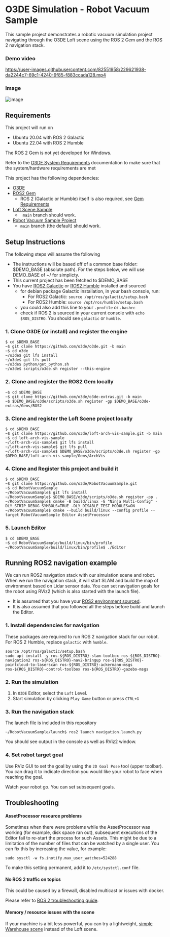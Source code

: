 # O3DE Simulation - Robot Vacuum Sample 

This sample project demonstrates a robotic vacuum simulation project navigating through the O3DE Loft scene using the ROS 2 Gem and the ROS 2 navigation stack.

### Demo video

https://user-images.githubusercontent.com/82551958/229621938-da2244c7-69c1-4240-9f85-f883ccada128.mp4

### Image

![image](https://user-images.githubusercontent.com/16702721/174113203-e22cfd37-1bd5-4e42-a543-17b92de96c13.png)

## Requirements

This project will run on 
- Ubuntu 20.04 with ROS 2 Galactic
- Ubuntu 22.04 with ROS 2 Humble

The ROS 2 Gem is not yet developed for Windows. 

Refer to the [O3DE System Requirements](https://www.o3de.org/docs/welcome-guide/requirements/) documentation to make sure that the system/hardware requirements are met

This project has the following dependencies:

- [O3DE](https://github.com/o3de/o3de)
- [ROS2 Gem](https://github.com/o3de/o3de-extras/tree/development/Gems/ROS2)
  - ROS 2 (Galactic or Humble) itself is also required, see [Gem Requirements](https://github.com/o3de/o3de-extras/tree/development/Gems/ROS2#requirements)
- [Loft Scene Sample](https://github.com/o3de/loft-arch-vis-sample)
  - ` main` branch should work.
- [Robot Vacuum Sample Project](https://github.com/o3de/RobotVacuumSample)
  - `main` branch (the default) should work.

## Setup Instructions

The following steps will assume the following

- The instructions will be based off of a common base folder: $DEMO_BASE (absolute path). For the steps below, we will use DEMO_BASE of ~/ for simplicty. 
- This current project has been fetched to $DEMO_BASE
- You have [ROS2 Galactic](https://docs.ros.org/en/galactic/Installation/Ubuntu-Install-Debians.html) or [ROS2 Humble](https://docs.ros.org/en/humble/Installation/Ubuntu-Install-Debians.html) installed and sourced 
  - for debian package Galactic installation, in your bash console, run:
     - For ROS2 Galactic: `source /opt/ros/galactic/setup.bash` 
     - For ROS2 Humble: `source /opt/ros/humble/setup.bash`
  - you could also add this line to your `.profile` or `.bashrc`
  - check if ROS 2 is sourced in your current console with `echo $ROS_DISTRO`. You should see `galactic` or `humble`.

### 1. Clone O3DE (or install) and register the engine

```
$ cd $DEMO_BASE
~$ git clone https://github.com/o3de/o3de.git -b main
~$ cd o3de
~/o3de$ git lfs install
~/o3de$ git lfs pull
~/o3de$ python/get_python.sh
~/o3de$ scripts/o3de.sh register --this-engine
```

### 2. Clone and register the ROS2 Gem locally

```
~$ cd $DEMO_BASE
~$ git clone https://github.com/o3de/o3de-extras.git -b main
~$ $DEMO_BASE/o3de/scripts/o3de.sh register -gp $DEMO_BASE/o3de-extras/Gems/ROS2
```

### 3. Clone and register the Loft Scene project locally

```
$ cd $DEMO_BASE
~$ git clone https://github.com/o3de/loft-arch-vis-sample.git -b main
~$ cd loft-arch-vis-sample
~/loft-arch-vis-sample$ git lfs install
~/loft-arch-vis-sample$ git lfs pull
~/loft-arch-vis-sample$ $DEMO_BASE/o3de/scripts/o3de.sh register -gp $DEMO_BASE/loft-arch-vis-sample/Gems/ArchVis
```

### 4. Clone and Register this project and build it

```
$ cd $DEMO_BASE
~$ git clone https://github.com/o3de/RobotVacuumSample.git
~$ cd RobotVacuumSample
~/RobotVacuumSample$ git lfs install
~/RobotVacuumSample$ $DEMO_BASE/o3de/scripts/o3de.sh register -pp .
~/RobotVacuumSample$ cmake -B build/linux -G "Ninja Multi-Config" -DLY_STRIP_DEBUG_SYMBOLS=TRUE -DLY_DISABLE_TEST_MODULES=ON
~/RobotVacuumSample$ cmake --build build/linux --config profile --target RobotVacuumSample Editor AssetProcessor
```

### 5. Launch Editor

```
$ cd $DEMO_BASE
~$ cd RobotVacuumSample/build/linux/bin/profile
~/RobotVacuumSample/build/linux/bin/profile$ ./Editor
```

## Running ROS2 navigation example

We can run ROS2 navigation stack with our simulation scene and robot. When we run the navigation stack, it will start SLAM and build the map of environment based on Lidar sensor data. You can set navigation goals for the robot using RViz2 (which is also started with the launch file).

- It is assumed that you have your [ROS2 environment sourced](https://docs.ros.org/en/rolling/Tutorials/Configuring-ROS2-Environment.html).
- It is also assumed that you followed all the steps before build and launch the Editor.

### 1. Install dependencies for navigation 

These packages are required to run ROS 2 navigation stack for our robot. For ROS 2 Humble, replace `galactic` with `humble`.

```
source /opt/ros/galactic/setup.bash
sudo apt install -y ros-${ROS_DISTRO}-slam-toolbox ros-${ROS_DISTRO}-navigation2 ros-${ROS_DISTRO}-nav2-bringup ros-${ROS_DISTRO}-pointcloud-to-laserscan ros-${ROS_DISTRO}-ackermann-msgs ros-${ROS_DISTRO}-control-toolbox ros-${ROS_DISTRO}-gazebo-msgs
```

### 2. Run the simulation

1. In `O3DE` Editor, select the `Loft` Level.
1. Start simulation by clicking `Play Game` button or press `CTRL+G`

### 3. Run the navigation stack

The launch file is included in this repository

```
~/RobotVacuumSample/launch$ ros2 launch navigation.launch.py
```

You should see output in the console as well as RViz2 window.

### 4. Set robot target goal

Use RViz GUI to set the goal by using the `2D Goal Pose` tool (upper toolbar). 
You can drag it to indicate direction you would like your robot to face when reaching the goal.

Watch your robot go. You can set subsequent goals.

## Troubleshooting

#### AssetProcessor resource problems

Sometimes when there were problems while the AssetProcessor was working (for example, disk space ran out),
subsequent executions of the Editor fail to re-start the process for such Assets. This might be due to a
limitation of the number of files that can be watched by a single user. You can fix this by increasing the
value, for example:

```
sudo sysctl -w fs.inotify.max_user_watches=524288
```

To make this setting permanent, add it to `/etc/systctl.conf` file.

#### No ROS 2 traffic on topics

This could be caused by a firewall, disabled multicast or issues with docker.

Please refer to [ROS 2 troubleshooting guide](https://docs.ros.org/en/rolling/How-To-Guides/Installation-Troubleshooting.html).

#### Memory / resource issues with the scene

If your machine is a bit less powerful, you can try a lightweight, [simple Warehouse scene](https://github.com/RobotecAI/Ros2WarehouseDemo) instead of the Loft scene. 
